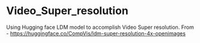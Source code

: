 # Video_Super_resolution
Using Hugging face LDM model to accomplish Video Super resolution. From - https://huggingface.co/CompVis/ldm-super-resolution-4x-openimages
